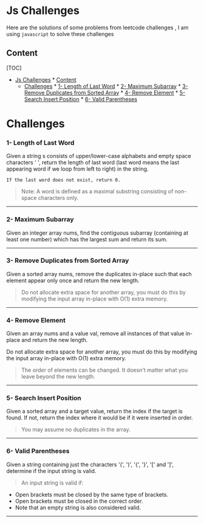 # Js Challenges

Here are the solutions of some problems from leetcode challenges ,
I am using `javascript` to solve these challenges

## Content
[TOC]
* [Js Challenges](#js-challenges)
      * [Content](#content)
   * [Challenges](#challenges)
         * [1- Length of Last Word](#1--length-of-last-word)
         * [2- Maximum Subarray](#2--maximum-subarray)
         * [3- Remove Duplicates from Sorted Array](#3--remove-duplicates-from-sorted-array)
         * [4-  Remove Element](#4---remove-element)
         * [5- Search Insert Position](#5--search-insert-position)
         * [6- Valid Parentheses](#6--valid-parentheses)


# Challenges

### 1- Length of Last Word
Given a string s consists of upper/lower-case alphabets and empty space characters ' ', return the length of last word (last word means the last appearing word if we loop from left to right) in the string.

`If the last word does not exist, return 0.`

>Note: A word is defined as a maximal substring consisting of non-space characters only.
___

###  2- Maximum Subarray
Given an integer array nums, find the contiguous subarray (containing at least one number) which has the largest sum and return its sum.
___
### 3- Remove Duplicates from Sorted Array

Given a sorted array nums, remove the duplicates in-place such that each element appear only once and return the new length.

>Do not allocate extra space for another array, you must do this by  modifying the input array in-place with O(1) extra memory.
___

### 4-  Remove Element

Given an array nums and a value val, remove all instances of that value in-place and return the new length.

Do not allocate extra space for another array, you must do this by modifying the input array in-place with O(1) extra memory.

>The order of elements can be changed. It doesn't matter what you leave beyond the new length.
___

### 5- Search Insert Position

Given a sorted array and a target value, return the index if the target is found. If not, return the index where it would be if it were inserted in order.

>You may assume no duplicates in the array.
___

### 6- Valid Parentheses

Given a string containing just the characters '(', ')', '{', '}', '[' and ']', determine if the input string is valid.

>An input string is valid if:

 - Open brackets must be closed by the same type of brackets.
 - Open brackets must be closed in the correct order.
 - Note that an empty string is also considered valid.
___